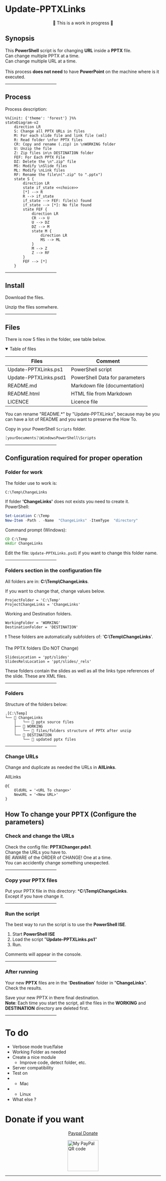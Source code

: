 <!-- title: Update-PPTXlinks -->
# Update-PPTXLinks

<div style="text-align: center;">&#128679; This is a work in progress &#128679;
</div>


## Synopsis
This **PowerShell** script is for changing **URL** inside a **PPTX** file.\
Can change multiple PPTX at a time.\
Can change multiple URL at a time.\
\
This process **does not need** to have **PowerPoint** on the machine where is it executed.
<hr style="width: 33%">

## Process
Process description:

```mermaid
%%{init: {'theme': 'forest'} }%%
stateDiagram-v2
    direction LR
    S: Change all PPTX URLs in files
    M: For each slide file and link file (xml)
    R: Read folder \nfor PPTX files
    CR: Copy and rename (.zip) in \nWORKING folder
    U: Unzip the file
    Z: Zip files in\n DESTINATION folder
    FEF: For Each PPTX File
    DZ: Delete the \n".zip" file
    MS: Modify \nSlide files
    ML: Modify \nLink files
    RF: Rename the file\n(".zip" to ".pptx")
    state S { 
        direction LR
        state if_state <<choice>>
        [*] --> R
        R --> if_state
        if_state --> FEF: file(s) found
        if_state --> [*]: No file found
        state FEF {
            direction LR
            CR --> U
            U --> DZ
            DZ --> M
            state M {
                direction LR
                MS --> ML
            }
            M --> Z
            Z --> RF
        }
        FEF --> [*]
    }
```

<hr style="width: 33%">

## Install

Download the files.

Unzip the files somwhere.

<hr style="width: 33%">

## Files
There is now 5 files in the folder, see table below.

<details open>
<summary>Table of files</summary>

| Files | Comment
|---|---|
Update-PPTXLinks.ps1  | PowerShell script
Update-PPTXLinks.psd1 | PowerShell Data for parameters
README.md   | Markdown file (documentation)
README.html | HTML file from Markdown
LICENCE | Licence file

</details>

You can rename "README.*" by "Update-PPTXLinks", because may be you can have a lot of README and you want to preserve the How To.

Copy in your PowerShell `Scripts` folder.

```powershell
[yourDocuments]\WindowsPowerShell\Scripts
```


<hr style="width: 33%">

## Configuration required for proper operation

### Folder for work
The folder use to work is:

```
C:\Temp\ChangeLinks
```

If folder **'ChangeLinks'** does not exists you need to create it.\
PowerShell:

```powershell
Set-Location C:\Temp
New-Item -Path . -Name  "ChangeLinks" -ItemType  "directory"
```

Command prompt (Windows):

```cmd
CD C:\Temp
mkdir ChangeLinks
```

Edit the file: `Update-PPTXLinks.psd1` if you want to change this folder name.

<hr style="width: 33%">

### Folders section in the configuration file
All folders are in: **C:\Temp\ChangeLinks**.

If you want to change that, change values below.

    ProjectFolder = 'C:\Temp'
    ProjectChangeLinks = 'ChangeLinks'

Working and Destination folders.

    WorkingFolder = 'WORKING'
    DestinationFolder = 'DESTINATION'

&#10071; These folders are automatically subfolders of: '**C:\Temp\ChangeLinks**'.

The PPTX folders (Do NOT Change)

    SlidesLocation = 'ppt/slides'
    SlidesRelsLocation = 'ppt/slides/_rels'

These folders contain the slides as well as all the links type references of the slide. These are XML files.
<hr style="width: 33%">

### Folders

Structure of the folders below:

```
.[C:\Temp]
└── 📂 ChangeLinks
    │   └── 📄 pptx source files
    ├── 📂 WORKING
    │   └── 📄 files/folders structure of PPTX after unzip
    └── 📂 DESTINATION
        └── 📄 updated pptx files
```

<hr style="width: 33%">

### Change URLs
Change and duplicate as needed the URLs in **AllLinks**.

AllLinks

```
@{
    OldURL = '<URL To change>'
    NewURL = '<New URL>'
}
```

## How To change your PPTX (Configure the parameters)
### Check and change the URLs
Check the config file: **PPTXChanger.pds1**.\
Change the URLs you have to.\
BE AWARE of the ORDER of CHANGE! One at a time.\
You can accidently change something unexpected.

<hr style="width: 33%">

### Copy your PPTX files
Put your PPTX file in this directory: ***C:\Temp\ChangeLinks**.\
Except if you have change it.
<hr style="width: 33%">

### Run the script
The best way to run the script is to use the **PowerShell ISE**.

1. Start **PowerShell ISE**
1. Load the script "**Update-PPTXLinks.ps1**"
1. Run.

Comments will appear in the console.
<hr style="width: 33%">

### After running
Your new **PPTX** files are in the '**Destination**' folder in "**ChangeLinks**".\
Check the results.

Save your new PPTX in there final destination.\
**Note**: Each time you start the script, all the files in the **WORKING** and **DESTINATION** directory are deleted first.
<hr style="width: 33%">

# To do
* Verbose mode true/false
* Working Folder as needed
* Create a nice module
  * Improve code, detect folder, etc.
* Server compatibility
* Test on 
* * Mac
* * Linux
* What else ? 

# Donate if you want

<div style="text-align: center;">

[Paypal Donate](https://www.paypal.com/donate/?business=5LX8QALBQH58U&no_recurring=0&currency_code=EUR)

</div>

<img style="display: block; margin: auto; width:100px" alt="My PayPal QR code" src="https://github.com/VFD/VFD/blob/main/PayPalMe_QRcode.png">


___
